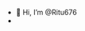 - 👋 Hi, I’m @Ritu676
- 

<!---
Ritu676/Ritu676 is a ✨ special ✨ repository because its `README.md` (this file) appears on your GitHub profile.
You can click the Preview link to take a look at your changes.
--->

